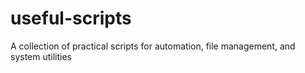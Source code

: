 # useful-scripts
A collection of practical scripts for automation, file management, and system utilities
